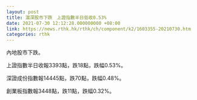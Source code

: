 ```yaml
---
layout: post
title: 滬深股市下跌　上證指數半日低收0.53%
date: 2021-07-30 12:12:28.000000000 +08:00
link: https://news.rthk.hk/rthk/ch/component/k2/1603355-20210730.htm
categories: rthk
---
```


內地股市下跌。

上證指數半日收報3393點，跌18點，跌幅0.53%。

深證成份指數報14445點，跌70點，跌幅0.48%。

創業板指數報3448點，跌11點，跌幅0.32%。

